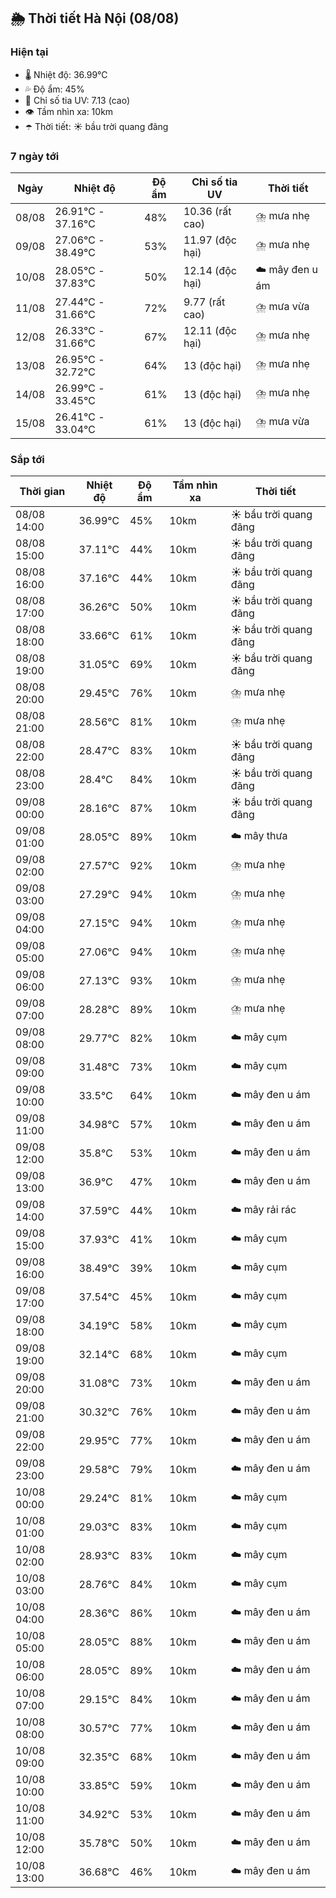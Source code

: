 ## 🌦️ Thời tiết Hà Nội (08/08)

### Hiện tại

- 🌡️ Nhiệt độ: 36.99℃
- 💦 Độ ẩm: 45%
- 🌟 Chỉ số tia UV: 7.13 (cao)
- 👁️ Tầm nhìn xa: 10km
- ☂️ Thời tiết: ☀️ bầu trời quang đãng

### 7 ngày tới

| Ngày | Nhiệt độ | Độ ẩm | Chỉ số tia UV | Thời tiết |
| --- | --- | --- | --- | --- |
| 08/08 | 26.91℃ - 37.16℃ | 48% | 10.36 (rất cao) | ⛈️ mưa nhẹ |
| 09/08 | 27.06℃ - 38.49℃ | 53% | 11.97 (độc hại) | ⛈️ mưa nhẹ |
| 10/08 | 28.05℃ - 37.83℃ | 50% | 12.14 (độc hại) | ☁️ mây đen u ám |
| 11/08 | 27.44℃ - 31.66℃ | 72% | 9.77 (rất cao) | ⛈️ mưa vừa |
| 12/08 | 26.33℃ - 31.66℃ | 67% | 12.11 (độc hại) | ⛈️ mưa nhẹ |
| 13/08 | 26.95℃ - 32.72℃ | 64% | 13 (độc hại) | ⛈️ mưa nhẹ |
| 14/08 | 26.99℃ - 33.45℃ | 61% | 13 (độc hại) | ⛈️ mưa nhẹ |
| 15/08 | 26.41℃ - 33.04℃ | 61% | 13 (độc hại) | ⛈️ mưa vừa |

### Sắp tới

| Thời gian | Nhiệt độ | Độ ẩm | Tầm nhìn xa | Thời tiết |
| --- | --- | --- | --- | --- |
| 08/08 14:00 | 36.99℃ | 45% | 10km | ☀️ bầu trời quang đãng |
| 08/08 15:00 | 37.11℃ | 44% | 10km | ☀️ bầu trời quang đãng |
| 08/08 16:00 | 37.16℃ | 44% | 10km | ☀️ bầu trời quang đãng |
| 08/08 17:00 | 36.26℃ | 50% | 10km | ☀️ bầu trời quang đãng |
| 08/08 18:00 | 33.66℃ | 61% | 10km | ☀️ bầu trời quang đãng |
| 08/08 19:00 | 31.05℃ | 69% | 10km | ☀️ bầu trời quang đãng |
| 08/08 20:00 | 29.45℃ | 76% | 10km | ⛈️ mưa nhẹ |
| 08/08 21:00 | 28.56℃ | 81% | 10km | ⛈️ mưa nhẹ |
| 08/08 22:00 | 28.47℃ | 83% | 10km | ☀️ bầu trời quang đãng |
| 08/08 23:00 | 28.4℃ | 84% | 10km | ☀️ bầu trời quang đãng |
| 09/08 00:00 | 28.16℃ | 87% | 10km | ☀️ bầu trời quang đãng |
| 09/08 01:00 | 28.05℃ | 89% | 10km | ☁️ mây thưa |
| 09/08 02:00 | 27.57℃ | 92% | 10km | ⛈️ mưa nhẹ |
| 09/08 03:00 | 27.29℃ | 94% | 10km | ⛈️ mưa nhẹ |
| 09/08 04:00 | 27.15℃ | 94% | 10km | ⛈️ mưa nhẹ |
| 09/08 05:00 | 27.06℃ | 94% | 10km | ⛈️ mưa nhẹ |
| 09/08 06:00 | 27.13℃ | 93% | 10km | ⛈️ mưa nhẹ |
| 09/08 07:00 | 28.28℃ | 89% | 10km | ⛈️ mưa nhẹ |
| 09/08 08:00 | 29.77℃ | 82% | 10km | ☁️ mây cụm |
| 09/08 09:00 | 31.48℃ | 73% | 10km | ☁️ mây cụm |
| 09/08 10:00 | 33.5℃ | 64% | 10km | ☁️ mây đen u ám |
| 09/08 11:00 | 34.98℃ | 57% | 10km | ☁️ mây đen u ám |
| 09/08 12:00 | 35.8℃ | 53% | 10km | ☁️ mây đen u ám |
| 09/08 13:00 | 36.9℃ | 47% | 10km | ☁️ mây đen u ám |
| 09/08 14:00 | 37.59℃ | 44% | 10km | ☁️ mây rải rác |
| 09/08 15:00 | 37.93℃ | 41% | 10km | ☁️ mây cụm |
| 09/08 16:00 | 38.49℃ | 39% | 10km | ☁️ mây cụm |
| 09/08 17:00 | 37.54℃ | 45% | 10km | ☁️ mây cụm |
| 09/08 18:00 | 34.19℃ | 58% | 10km | ☁️ mây cụm |
| 09/08 19:00 | 32.14℃ | 68% | 10km | ☁️ mây cụm |
| 09/08 20:00 | 31.08℃ | 73% | 10km | ☁️ mây đen u ám |
| 09/08 21:00 | 30.32℃ | 76% | 10km | ☁️ mây đen u ám |
| 09/08 22:00 | 29.95℃ | 77% | 10km | ☁️ mây đen u ám |
| 09/08 23:00 | 29.58℃ | 79% | 10km | ☁️ mây đen u ám |
| 10/08 00:00 | 29.24℃ | 81% | 10km | ☁️ mây cụm |
| 10/08 01:00 | 29.03℃ | 83% | 10km | ☁️ mây cụm |
| 10/08 02:00 | 28.93℃ | 83% | 10km | ☁️ mây cụm |
| 10/08 03:00 | 28.76℃ | 84% | 10km | ☁️ mây cụm |
| 10/08 04:00 | 28.36℃ | 86% | 10km | ☁️ mây đen u ám |
| 10/08 05:00 | 28.05℃ | 88% | 10km | ☁️ mây đen u ám |
| 10/08 06:00 | 28.05℃ | 89% | 10km | ☁️ mây đen u ám |
| 10/08 07:00 | 29.15℃ | 84% | 10km | ☁️ mây đen u ám |
| 10/08 08:00 | 30.57℃ | 77% | 10km | ☁️ mây đen u ám |
| 10/08 09:00 | 32.35℃ | 68% | 10km | ☁️ mây đen u ám |
| 10/08 10:00 | 33.85℃ | 59% | 10km | ☁️ mây đen u ám |
| 10/08 11:00 | 34.92℃ | 53% | 10km | ☁️ mây đen u ám |
| 10/08 12:00 | 35.78℃ | 50% | 10km | ☁️ mây đen u ám |
| 10/08 13:00 | 36.68℃ | 46% | 10km | ☁️ mây đen u ám |
